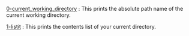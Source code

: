 [0-current_working_directory](0-current_working_directory) : This prints the absolute path name of the current working directory.

[1-listit](1-listit) : This prints the contents list of your current directory.

